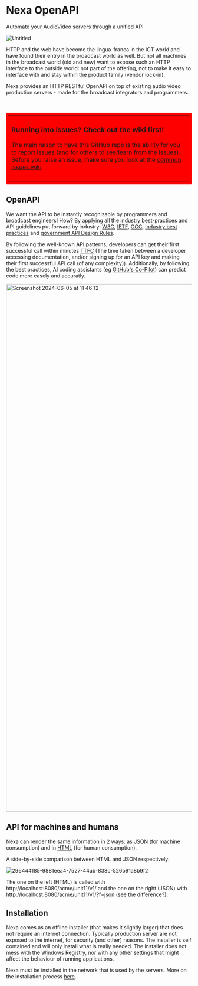 # Nexa OpenAPI

Automate your AudioVideo servers through a unified API

![Untitled](https://github.com/pynch-tv/Nexa/assets/4082369/706e5937-f695-43aa-a806-421ad1c345d0)

HTTP and the web have become the lingua-franca in the ICT world and have found their entry in the broadcast world as well. But not all machines in the broadcast world (old and new) want to expose such an HTTP interface to the outside world: not part of the offering, not to make it easy to interface with and stay within the product family (vendor lock-in).

Nexa provides an HTTP RESTful OpenAPI on top of existing audio video production servers - made for the broadcast integrators and programmers.


<br/>
<table style="background-color:red;padding:6px;border-radius:3px;">
  <tr><td>
    <h3>Running into issues? Check out the wiki first!</h3>
The main raison to have this GitHub repo is the ability for you to report issues (and for others to see/learn from the issues). Before you raise an issue, make sure you look at the <a href="https://github.com/pynch-tv/Nexa/wiki/Common-Issues">common issues wiki</a>
    <h3></h3>
  </td></tr>
</table>

## OpenAPI

We want the API to be instantly recognizable by programmers and broadcast engineers! How? By applying all the industry best-practices and API guidelines put forward by industry: [W3C](https://www.w3.org/TR/dwbp/), [IETF](https://ietf.org), [OGC](https://ogcapi.ogc.org/), [industry best practices](https://stackoverflow.blog/2020/03/02/best-practices-for-rest-api-design/) and [government API Design Rules](https://gitdocumentatie.logius.nl/publicatie/api/adr/).

By following the well-known API patterns, developers can get their first successful call within minutes [TTFC](https://nordicapis.com/why-time-to-first-call-is-a-vital-api-metric) (The time taken between a developer accessing documentation, and/or signing up for an API key and making their first successful API call (of any complexity)). Additionally, by following the best practices, AI coding assistants (eg [GitHub's Co-Pilot](https://github.com/features/copilot)) can predict code more easely and accuratly.

<img width="1430" alt="Screenshot 2024-06-05 at 11 46 12" src="https://github.com/pynch-tv/Nexa/assets/4082369/8cb0cf8d-43e7-45a6-8f8c-143bec11d084">

## API for machines and humans

Nexa can render the same information in 2 ways: as [JSON](https://www.w3schools.com/whatis/whatis_json.asp) (for machine consumption) and in [HTML](https://www.w3schools.com/html/html_intro.asp) (for human consumption).

A side-by-side comparison between HTML and JSON respectively:

![296444185-9881eea4-7527-44ab-838c-526b91a8b9f2](https://github.com/pynch-tv/Nexa/assets/4082369/5881eb47-6dcc-4ab0-9f52-0173636c300a)

The one on the left (HTML) is called with http://localhost:8080/acme/unit11/v1/ and the one on the right (JSON) with http://localhost:8080/acme/unit11/v1/?f=json (see the difference?).

## Installation

Nexa comes as an offline installer (that makes it slightly larger) that does not require an internet connection. Typically production server are not exposed to the internet, for security (and other) reasons. The installer is self contained and will only install what is really needed. The installer does not mess with the Windows Registry, nor with any other settings that might affect the behaviour of running applications.

Nexa must be installed in the network that is used by the servers. More on the installation process [here](https://github.com/pynch-tv/Nexa/wiki).
